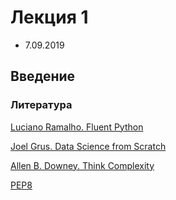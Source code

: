 # Лекция 1

* 7.09.2019

## Введение

### Литература

[Luciano Ramalho. Fluent Python](http://index-of.es/Varios-2/Fluent%20Python%20Clear%20Concise%20and%20Effective%20Programming.pdf)

[Joel Grus. Data Science from Scratch](http://math.ecnu.edu.cn/~lfzhou/seminar/[Joel_Grus]_Data_Science_from_Scratch_First_Princ.pdf)

[Allen B. Downey. Think Complexity](http://greenteapress.com/complexity/thinkcomplexity.pdf)

[PEP8](https://pythonworld.ru/osnovy/pep-8-rukovodstvo-po-napisaniyu-koda-na-python.html)
